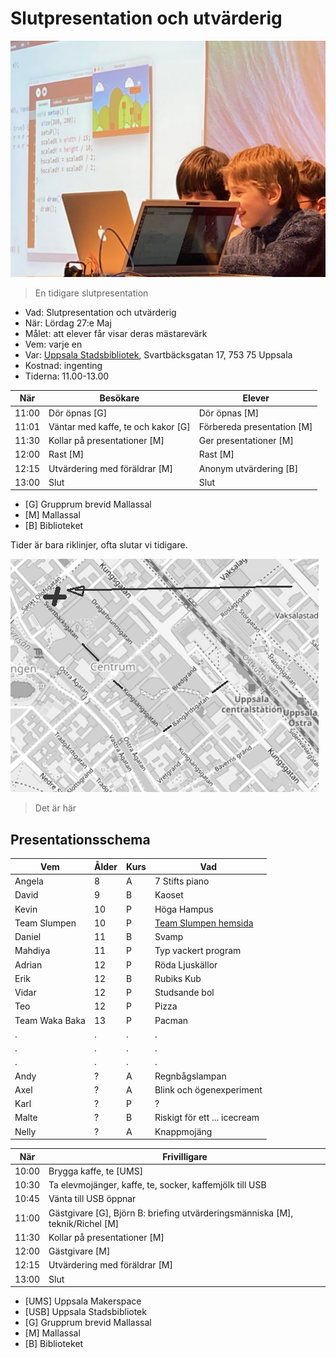 # Slutpresentation och utvärderig

![](../../activities/20221210_slutpresentation/21.jpg)

> En tidigare slutpresentation

 * Vad: Slutpresentation och utvärderig
 * När: Lördag 27:e Maj
 * Målet: att elever får visar deras mästarevärk
 * Vem: varje en
 * Var: [Uppsala Stadsbibliotek](https://bibliotekuppsala.se/web/arena/stadsbiblioteket), Svartbäcksgatan 17, 753 75 Uppsala
 * Kostnad: ingenting
 * Tiderna: 11.00-13.00

När  |Besökare                           | Elever
-----|-----------------------------------|-----------------------
11:00|Dör öpnas [G]                      | Dör öpnas [M]
11:01|Väntar med kaffe, te och kakor [G] | Förbereda presentation [M]
11:30|Kollar på presentationer  [M]      | Ger presentationer  [M]
12:00|Rast [M]                           | Rast  [M]
12:15|Utvärdering med föräldrar [M]      | Anonym utvärdering [B]
13:00|Slut                               | Slut

 * [G] Grupprum brevid Mallassal
 * [M] Mallassal
 * [B] Biblioteket

Tider är bara riklinjer, ofta slutar vi tidigare.

![](usb.png)

> Det är här

## Presentationsschema

Vem              |Ålder|Kurs|Vad
-----------------|-----|----|----------------
Angela           |8    |A   |7 Stifts piano
David            |9    |B   |Kaoset
Kevin            |10   |P   |Höga Hampus
Team Slumpen     |10   |P   |[Team Slumpen hemsida](https://sites.google.com/view/slumpen/hem)
Daniel           |11   |B   |Svamp
Mahdiya          |11   |P   |Typ vackert program
Adrian           |12   |P   |Röda Ljuskällor
Erik             |12   |B   |Rubiks Kub
Vidar            |12   |P   |Studsande bol
Teo              |12   |P   |Pizza
Team Waka Baka   |13   |P   |Pacman
.                |.    |.   |.
.                |.    |.   |.
.                |.    |.   |.
Andy             |?    |A   |Regnbågslampan
Axel             |?    |A   |Blink och ögenexperiment
Karl             |?    |P   |?
Malte            |?    |B   |Riskigt för ett ... icecream
Nelly            |?    |A   |Knappmojäng


När  |Frivilligare
-----|-----------------------------------
10:00|Brygga kaffe, te [UMS]
10:30|Ta elevmojänger, kaffe, te, socker, kaffemjölk till USB
10:45|Vänta till USB öppnar
11:00|Gästgivare [G], Björn B: briefing utvärderingsmänniska [M], teknik/Richel [M]
11:30|Kollar på presentationer  [M]
12:00|Gästgivare [M]
12:15|Utvärdering med föräldrar [M]
13:00|Slut

 * [UMS] Uppsala Makerspace
 * [USB] Uppsala Stadsbibliotek
 * [G] Grupprum brevid Mallassal
 * [M] Mallassal
 * [B] Biblioteket
